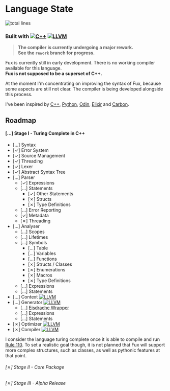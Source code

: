 # Language State

![total lines](https://aschey.tech/tokei/github/fuechs/fux?labelColor=151515&color=fcaa68&style=for-the-badge)

### Built with [![C++][cpp-badge]](https://isocpp.org/)&nbsp;[![LLVM][llvm-badge]](https://llvm.org/)

> **The compiler is currently undergoing a major rework. \
> See the `rework` branch for progress.**

Fux is currently still in early development. There is no working compiler available for this language. \
**Fux is not supposed to be a superset of C++.**

At the moment I'm concentrating on improving the syntax of Fux, because some aspects are still not clear. The compiler is being developed alongside this process. 

I've been inspired by [C++](https://isocpp.org/), [Python](https://python.org/), [Odin](https://odin-lang.org/), [Elixir](https://elixir-lang.org/) and [Carbon](https://github.com/carbon-language/carbon-lang).

## Roadmap

#### [...] Stage I - Turing Complete in C++

- [...] Syntax
- [&check;] Error System
- [&check;] Source Management
- [&check;] Threading
- [&check;] Lexer
- [&check;] Abstract Syntax Tree
- [...] Parser
    - [&check;] Expressions
    - [...] Statements
        - [&check;] Other Statements
        - [&cross;] Structs
        - [&cross;] Type Definitions
    - [...] Error Reporting
    - [&check;] Metadata
    - [&cross;] Threading
- [...] Analyser
    - [...] Scopes
    - [...] Lifetimes
    - [...] Symbols
        - [...] Table
        - [...] Variables
        - [...] Functions
        - [&cross;] Structs / Classes
        - [&cross;] Enumerations
        - [&cross;] Macros
        - [&cross;] Type Definitions
    - [...] Expressions
    - [...] Statements
- [...] Context [![LLVM][llvm-badge]](https://llvm.org/)
- [...] Generator [![LLVM][llvm-badge]](https://llvm.org/)
    - [...] [Eisdrache Wrapper](https://github.com/fuechs/eisdrache)
    - [...] Expressions
    - [...] Statements
- [&cross;] Optimizer [![LLVM][llvm-badge]](https://llvm.org/)
- [&cross;] Compiler [![LLVM][llvm-badge]](https://llvm.org/)

I consider the language turing complete once it is able to compile and run [Rule 110](../src/examples/rule110.fux). To set a realistic goal though, it is not planned that Fux will support more complex structures, such as classes, as well as pythonic features at that point. 

###### [&cross;] Stage II - Core Package

###### [&cross;] Stage III - Alpha Release

[llvm-badge]: https://img.shields.io/badge/LLVM-4c1717?logo=llvm&logoColor=white
[cpp-badge]: https://img.shields.io/badge/C++-1a3b63?logo=cplusplus&logoColor=white